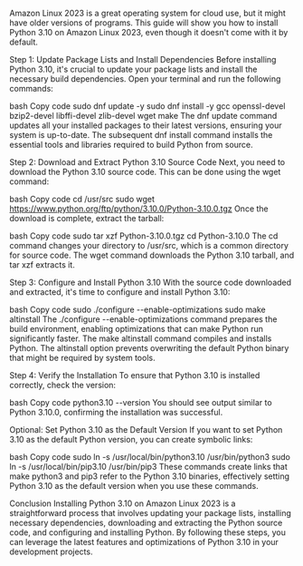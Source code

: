 Amazon Linux 2023 is a great operating system for cloud use, but it might have older versions of programs. This guide will show you how to install Python 3.10 on Amazon Linux 2023, even though it doesn't come with it by default.

Step 1: Update Package Lists and Install Dependencies
Before installing Python 3.10, it's crucial to update your package lists and install the necessary build dependencies. Open your terminal and run the following commands:

bash
Copy code
sudo dnf update -y
sudo dnf install -y gcc openssl-devel bzip2-devel libffi-devel zlib-devel wget make
The dnf update command updates all your installed packages to their latest versions, ensuring your system is up-to-date. The subsequent dnf install command installs the essential tools and libraries required to build Python from source.

Step 2: Download and Extract Python 3.10 Source Code
Next, you need to download the Python 3.10 source code. This can be done using the wget command:

bash
Copy code
cd /usr/src
sudo wget https://www.python.org/ftp/python/3.10.0/Python-3.10.0.tgz
Once the download is complete, extract the tarball:

bash
Copy code
sudo tar xzf Python-3.10.0.tgz
cd Python-3.10.0
The cd command changes your directory to /usr/src, which is a common directory for source code. The wget command downloads the Python 3.10 tarball, and tar xzf extracts it.

Step 3: Configure and Install Python 3.10
With the source code downloaded and extracted, it's time to configure and install Python 3.10:

bash
Copy code
sudo ./configure --enable-optimizations
sudo make altinstall
The ./configure --enable-optimizations command prepares the build environment, enabling optimizations that can make Python run significantly faster. The make altinstall command compiles and installs Python. The altinstall option prevents overwriting the default Python binary that might be required by system tools.

Step 4: Verify the Installation
To ensure that Python 3.10 is installed correctly, check the version:

bash
Copy code
python3.10 --version
You should see output similar to Python 3.10.0, confirming the installation was successful.

Optional: Set Python 3.10 as the Default Version
If you want to set Python 3.10 as the default Python version, you can create symbolic links:

bash
Copy code
sudo ln -s /usr/local/bin/python3.10 /usr/bin/python3
sudo ln -s /usr/local/bin/pip3.10 /usr/bin/pip3
These commands create links that make python3 and pip3 refer to the Python 3.10 binaries, effectively setting Python 3.10 as the default version when you use these commands.

Conclusion
Installing Python 3.10 on Amazon Linux 2023 is a straightforward process that involves updating your package lists, installing necessary dependencies, downloading and extracting the Python source code, and configuring and installing Python. By following these steps, you can leverage the latest features and optimizations of Python 3.10 in your development projects.
